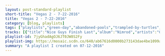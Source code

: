 ```yaml
---
layout: post-standard-playlist
short-title: "Vegas 2 - 7-22-2016"
title: "Vegas 2 - 7-22-2016"
category: [blog, playlists]
tags: ["playlists","green-day","abandoned-pools","trampled-by-turtles","langhorne-slim","the-vines","abandoned-pools","cliff-edwards,-dickie-jones","lil-dicky","run-the-jewels","titus-andronicus","com-truise","bob-dylan","generationals","galantis","galantis","yellowcard","panic!-at-the-disco","the-last-shadow-puppets","blink-182","the-kills","bad-religion","mock-orange","islands","dave-van-ronk","mock-orange","the-clash","bear-hands","matt-and-kim","diarrhea-planet","the-dandy-warhols","the-dandy-warhols","mystery-jets","alex-turner","galantis","the-last-shadow-puppets","the-osborne-brothers","the-thermals","charmian-carr,-heather-menzies,-nicholas-hammond,-duane-chase,-angela-cartwright,-kym-karath,-debbie-turner,-bill-lee","fruit-bats","kele","the-weeknd","the-books","bloc-party","lagwagon","drake","drake","lil-dicky","andrew-bird","counting-crows","good-old-war","jenny-lewis","dj-shadow","ratatat","fun.,-janelle-monáe","fun.","tame-impala","ratatat","galantis","nick-diamonds","nick-diamonds","charmian-carr,-dan-truhitte","gregory-alan-isakov","calvin-harris,-alesso,-hurts","muse","muse","sylvan-esso","flake-music","ac/dc","galantis","jeff-rosenstock","franz-ferdinand","tlc","abba","abba","abba","abba","abba","flume,-vince-staples,-kučka","flume,-tove-lo","flume,-kai","cheat-codes,-kris-kross-amsterdam","cheat-codes,-dante-klein","drake","drake,-wizkid,-kyla","chance-the-rapper,-lil-wayne,-2-chainz","trey-songz","trey-songz,-nicki-minaj","trey-songz,-nicki-minaj","trey-songz","trey-songz","trey-songz","trey-songz","trey-songz","trey-songz,-fabolous","trey-songz","drake","drake","drake","drake","drake","drake","drake","drake","drake,-partynextdoor","drake,-partynextdoor","drake,-lil-wayne","drake","drake","drake,-travis-scott","drake","drake","drake","drake","drake","drake","drake","drake","drake","drake","drake,-partynextdoor","drake,-dvsn,-pimp-c","drake","drake","drake,-wizkid,-kyla","drake,-future","drake","drake","drake,-rihanna","drake,-majid-jordan","drake","drake","drake","drake","drake","drake","drake","drake","drake","drake,-jhené-aiko","drake,-majid-jordan","drake","drake","drake,-detail","drake,-sampha","drake,-jay-z","drake","drake","drake","drake,-the-weeknd","drake,-rihanna","drake","drake,-kendrick-lamar","drake","drake,-birdman","drake,-nicki-minaj","drake,-rick-ross","drake","drake","drake,-lil-wayne,-andré-3000","drake","drake,-lil-wayne","drake","drake"]
tracks: [{"title":"Nice Guys Finish Last","album":"Nimrod","artists":"Green Day"},{"title":"Pep Talk","album":"Somnambulist","artists":"Abandoned Pools"},{"title":"Western World","album":"Wild Animals","artists":"Trampled by Turtles"},{"title":"She’s Gone","album":"Langhorne Slim","artists":"Langhorne Slim"},{"title":"Winning Days","album":"Winning Days","artists":"The Vines"},{"title":"Compass","album":"Somnambulist","artists":"Abandoned Pools"},{"title":"Give a Little Whistle","album":"Pinocchio","artists":"Cliff Edwards, Dickie Jones"},{"title":"Truman","album":"Professional Rapper","artists":"Lil Dicky"},{"title":"Lie, Cheat, Steal","album":"Run the Jewels 2","artists":"Run The Jewels"},{"title":"No Future Part V : In Endless Dreaming","album":"The Most Lamentable Tragedy","artists":"Titus Andronicus"},{"title":"Klymaxx","album":"In Decay","artists":"Com Truise"},{"title":"Simple Twist of Fate","album":"Blood On The Tracks","artists":"Bob Dylan"},{"title":"Lucky Numbers","album":"Lucky Numbers EP","artists":"Generationals"},{"title":"You","album":"Galantis EP","artists":"Galantis"},{"title":"Smile","album":"Galantis EP","artists":"Galantis"},{"title":"View From Heaven","album":"Ocean Avenue","artists":"Yellowcard"},{"title":"Crazy = Genius","album":"Death of a Bachelor","artists":"Panic! At The Disco"},{"title":"The Age Of The Understatement","album":"The Age Of The Understatement","artists":"The Last Shadow Puppets"},{"title":"The Only Thing That Matters","album":"California","artists":"blink-182"},{"title":"Impossible Tracks","album":"Ash & Ice","artists":"The Kills"},{"title":"Sorrow","album":"The Process Of Belief","artists":"Bad Religion"},{"title":"Tell Me","album":"Put The Kid On The Sleepy Horse","artists":"Mock Orange"},{"title":"The Joke","album":"Taste","artists":"Islands"},{"title":"Samson And Delilah","album":"Inside Dave Van Ronk","artists":"Dave Van Ronk"},{"title":"Nine Times","album":"Put The Kid On The Sleepy Horse","artists":"Mock Orange"},{"title":"White Riot - Remastered","album":"The Clash (Remastered)","artists":"The Clash"},{"title":"Chin Ups","album":"You'll Pay For This","artists":"Bear Hands"},{"title":"Please No More","album":"WE WERE THE WEIRDOS","artists":"Matt and Kim"},{"title":"Field Of Dreams","album":"I'm Rich Beyond Your Wildest Dreams","artists":"Diarrhea Planet"},{"title":"STYGGO","album":"Distortland","artists":"The Dandy Warhols"},{"title":"You Are Killing Me","album":"Distortland","artists":"The Dandy Warhols"},{"title":"Bombay Blue","album":"Curve Of The Earth","artists":"Mystery Jets"},{"title":"Stuck on the puzzle","album":"Submarine (original songs)","artists":"Alex Turner"},{"title":"No Money","album":"No Money","artists":"Galantis"},{"title":"My Mistakes Were Made For You","album":"The Age Of The Understatement","artists":"The Last Shadow Puppets"},{"title":"Rocky Top","album":"Bluegrass Then & Now","artists":"The Osborne Brothers"},{"title":"My Heart Went Cold","album":"We Disappear","artists":"The Thermals"},{"title":"The Sound of Music","album":"The Sound of Music - Original Soundtrack Recording","artists":"Charmian Carr, Heather Menzies, Nicholas Hammond, Duane Chase, Angela Cartwright, Kym Karath, Debbie Turner, Bill Lee"},{"title":"When U Love Somebody","album":"Mouthfuls","artists":"Fruit Bats"},{"title":"Doubt","album":"Trick","artists":"Kele"},{"title":"House Of Balloons / Glass Table Girls","album":"Trilogy","artists":"The Weeknd"},{"title":"Cello Song Feat. Jose Gonzales","album":"Music For A French Elevator And Other Oddities","artists":"The Books"},{"title":"Only He Can Heal Me","album":"Hymns","artists":"Bloc Party"},{"title":"Reign","album":"Hang","artists":"Lagwagon"},{"title":"Hotline Bling","album":"Hotline Bling","artists":"Drake"},{"title":"Back To Back","album":"Back To Back","artists":"Drake"},{"title":"Lemme Freak","album":"Lemme Freak - Single","artists":"Lil Dicky"},{"title":"Oh No","album":"Noble Beast","artists":"Andrew Bird"},{"title":"A Long December","album":"Recovering The Satellites","artists":"Counting Crows"},{"title":"Tell Me What You Want from Me","album":"Broken into Better Shape","artists":"Good Old War"},{"title":"Acid Tongue","album":"Acid Tongue","artists":"Jenny Lewis"},{"title":"Organ Donor - Extended Overhaul","album":"Reconstructed : The Best Of DJ Shadow","artists":"DJ Shadow"},{"title":"Rome","album":"Magnifique","artists":"Ratatat"},{"title":"We Are Young (feat. Janelle Monáe)","album":"Some Nights","artists":"fun., Janelle Monáe"},{"title":"Some Nights","album":"Some Nights","artists":"fun."},{"title":"The Moment","album":"Currents","artists":"Tame Impala"},{"title":"Cream On Chrome","album":"Magnifique","artists":"Ratatat"},{"title":"Dancin' to the Sound of a Broken Heart","album":"Pharmacy","artists":"Galantis"},{"title":"Ungrievable Lives","album":"City of Quartz","artists":"Nick Diamonds"},{"title":"Love is Stranger","album":"City of Quartz","artists":"Nick Diamonds"},{"title":"Sixteen Going On Seventeen","album":"The Sound of Music - Original Soundtrack Recording","artists":"Charmian Carr, Dan Truhitte"},{"title":"Saint Valentine","album":"The Weatherman","artists":"Gregory Alan Isakov"},{"title":"Under Control (feat. Hurts)","album":"Motion","artists":"Calvin Harris, Alesso, Hurts"},{"title":"Drones","album":"Drones","artists":"Muse"},{"title":"Psycho","album":"Drones","artists":"Muse"},{"title":"Dreamy Bruises","album":"Sylvan Esso","artists":"Sylvan Esso"},{"title":"Spanway Hits","album":"When You Land Here, It's Time to Return (2014 Remix/Remaster)","artists":"Flake Music"},{"title":"Walk All Over You","album":"Highway to Hell","artists":"AC/DC"},{"title":"You","album":"You","artists":"Galantis"},{"title":"The Internet Is Everywhere.","album":"I Look Like Shit","artists":"Jeff Rosenstock"},{"title":"Can't Stop Feeling","album":"Tonight: Franz Ferdinand","artists":"Franz Ferdinand"},{"title":"Creep","album":"Crazysexycool","artists":"TLC"},{"title":"Take A Chance On Me","album":"The Album","artists":"ABBA"},{"title":"Mamma Mia","album":"Abba","artists":"ABBA"},{"title":"Fernando","album":"Arrival","artists":"ABBA"},{"title":"Super Trouper","album":"Super Trouper","artists":"ABBA"},{"title":"SOS","album":"ABBA Gold","artists":"ABBA"},{"title":"Smoke & Retribution (feat. Vince Staples & Kucka)","album":"Skin","artists":"Flume, Vince Staples, KUČKA"},{"title":"Say It (feat. Tove Lo)","album":"Skin","artists":"Flume, Tove Lo"},{"title":"Never Be Like You (feat. Kai)","album":"Skin","artists":"Flume, kai"},{"title":"Sex","album":"Sex","artists":"Cheat Codes, Kris Kross Amsterdam"},{"title":"Let Me Hold You (Turn Me On)","album":"Let Me Hold You (Turn Me On)","artists":"Cheat Codes, Dante Klein"},{"title":"Controlla","album":"Views","artists":"Drake"},{"title":"One Dance","album":"Views","artists":"Drake, WizKid, Kyla"},{"title":"No Problem (feat. Lil Wayne & 2 Chainz)","album":"Coloring Book","artists":"Chance the Rapper, Lil Wayne, 2 Chainz"},{"title":"Slow Motion","album":"Trigga Reloaded","artists":"Trey Songz"},{"title":"Touchin, Lovin (feat. Nicki Minaj)","album":"Trigga Reloaded","artists":"Trey Songz, Nicki Minaj"},{"title":"Bottoms Up (feat. Nicki Minaj)","album":"Passion, Pain & Pleasure","artists":"Trey Songz, Nicki Minaj"},{"title":"About You","album":"Trigga Reloaded","artists":"Trey Songz"},{"title":"Na Na","album":"Trigga","artists":"Trey Songz"},{"title":"Foreign","album":"Trigga Reloaded","artists":"Trey Songz"},{"title":"Neighbors Know My Name","album":"Ready (Deluxe)","artists":"Trey Songz"},{"title":"Can't Help but Wait","album":"Trey Day","artists":"Trey Songz"},{"title":"Say Aah (feat. Fabolous)","album":"Ready (Deluxe)","artists":"Trey Songz, Fabolous"},{"title":"All We Do","album":"Trigga Reloaded","artists":"Trey Songz"},{"title":"Legend","album":"If You're Reading This It's Too Late","artists":"Drake"},{"title":"Energy","album":"If You're Reading This It's Too Late","artists":"Drake"},{"title":"10 Bands","album":"If You're Reading This It's Too Late","artists":"Drake"},{"title":"Know Yourself","album":"If You're Reading This It's Too Late","artists":"Drake"},{"title":"No Tellin'","album":"If You're Reading This It's Too Late","artists":"Drake"},{"title":"Madonna","album":"If You're Reading This It's Too Late","artists":"Drake"},{"title":"6 God","album":"If You're Reading This It's Too Late","artists":"Drake"},{"title":"Star67","album":"If You're Reading This It's Too Late","artists":"Drake"},{"title":"Preach","album":"If You're Reading This It's Too Late","artists":"Drake, PARTYNEXTDOOR"},{"title":"Wednesday Night Interlude","album":"If You're Reading This It's Too Late","artists":"Drake, PARTYNEXTDOOR"},{"title":"Used To","album":"If You're Reading This It's Too Late","artists":"Drake, Lil Wayne"},{"title":"6 Man","album":"If You're Reading This It's Too Late","artists":"Drake"},{"title":"Now & Forever","album":"If You're Reading This It's Too Late","artists":"Drake"},{"title":"Company","album":"If You're Reading This It's Too Late","artists":"Drake, Travis Scott"},{"title":"You & The 6","album":"If You're Reading This It's Too Late","artists":"Drake"},{"title":"Jungle","album":"If You're Reading This It's Too Late","artists":"Drake"},{"title":"6PM In New York","album":"If You're Reading This It's Too Late","artists":"Drake"},{"title":"Keep The Family Close","album":"Views","artists":"Drake"},{"title":"9","album":"Views","artists":"Drake"},{"title":"U With Me?","album":"Views","artists":"Drake"},{"title":"Feel No Ways","album":"Views","artists":"Drake"},{"title":"Hype","album":"Views","artists":"Drake"},{"title":"Weston Road Flows","album":"Views","artists":"Drake"},{"title":"Redemption","album":"Views","artists":"Drake"},{"title":"With You","album":"Views","artists":"Drake, PARTYNEXTDOOR"},{"title":"Faithful","album":"Views","artists":"Drake, dvsn, Pimp C"},{"title":"Still Here","album":"Views","artists":"Drake"},{"title":"Controlla","album":"Views","artists":"Drake"},{"title":"One Dance","album":"Views","artists":"Drake, WizKid, Kyla"},{"title":"Grammys","album":"Views","artists":"Drake, Future"},{"title":"Childs Play","album":"Views","artists":"Drake"},{"title":"Pop Style","album":"Views","artists":"Drake"},{"title":"Too Good","album":"Views","artists":"Drake, Rihanna"},{"title":"Summers Over Interlude","album":"Views","artists":"Drake, Majid Jordan"},{"title":"Fire & Desire","album":"Views","artists":"Drake"},{"title":"Views","album":"Views","artists":"Drake"},{"title":"Hotline Bling","album":"Views","artists":"Drake"},{"title":"Tuscan Leather","album":"Nothing Was The Same","artists":"Drake"},{"title":"Furthest Thing","album":"Nothing Was The Same","artists":"Drake"},{"title":"Started From the Bottom","album":"Nothing Was The Same","artists":"Drake"},{"title":"Wu-Tang Forever","album":"Nothing Was The Same","artists":"Drake"},{"title":"Own It","album":"Nothing Was The Same","artists":"Drake"},{"title":"Worst Behavior","album":"Nothing Was The Same","artists":"Drake"},{"title":"From Time","album":"Nothing Was The Same","artists":"Drake, Jhené Aiko"},{"title":"Hold On, We're Going Home","album":"Nothing Was The Same","artists":"Drake, Majid Jordan"},{"title":"Connect","album":"Nothing Was The Same","artists":"Drake"},{"title":"The Language","album":"Nothing Was The Same","artists":"Drake"},{"title":"305 To My City","album":"Nothing Was The Same","artists":"Drake, Detail"},{"title":"Too Much","album":"Nothing Was The Same","artists":"Drake, Sampha"},{"title":"Pound Cake / Paris Morton Music 2","album":"Nothing Was The Same","artists":"Drake, JAY-Z"},{"title":"Over My Dead Body","album":"Take Care (Deluxe)","artists":"Drake"},{"title":"Shot For Me","album":"Take Care (Deluxe)","artists":"Drake"},{"title":"Headlines","album":"Take Care (Deluxe)","artists":"Drake"},{"title":"Crew Love","album":"Take Care (Deluxe)","artists":"Drake, The Weeknd"},{"title":"Take Care","album":"Take Care (Deluxe)","artists":"Drake, Rihanna"},{"title":"Marvins Room","album":"Take Care (Deluxe)","artists":"Drake"},{"title":"Buried Alive Interlude","album":"Take Care (Deluxe)","artists":"Drake, Kendrick Lamar"},{"title":"Under Ground Kings","album":"Take Care (Deluxe)","artists":"Drake"},{"title":"We'll Be Fine","album":"Take Care (Deluxe)","artists":"Drake, Birdman"},{"title":"Make Me Proud","album":"Take Care (Deluxe)","artists":"Drake, Nicki Minaj"},{"title":"Lord Knows","album":"Take Care (Deluxe)","artists":"Drake, Rick Ross"},{"title":"Cameras / Good Ones Go Interlude - Medley","album":"Take Care (Deluxe)","artists":"Drake"},{"title":"Doing It Wrong","album":"Take Care (Deluxe)","artists":"Drake"},{"title":"The Real Her","album":"Take Care (Deluxe)","artists":"Drake, Lil Wayne, André 3000"},{"title":"Look What You've Done","album":"Take Care (Deluxe)","artists":"Drake"},{"title":"HYFR (Hell Ya Fucking Right)","album":"Take Care (Deluxe)","artists":"Drake, Lil Wayne"},{"title":"Practice","album":"Take Care (Deluxe)","artists":"Drake"},{"title":"The Ride","album":"Take Care (Deluxe)","artists":"Drake"}]
playlist-id: 7jyGhadAgOJ6JT0JW8S2Fy
playlist-img: https://mosaic.scdn.co/640/ab67616d0000b273143dae4be1099aa311074db7ab67616d0000b2735f768a12c6af2c378bcd0407ab67616d0000b27383a07a78002c34ce64ed569fab67616d0000b273da4f6706ae0f2501c61ce776
summary: "A playlist I created on 07-12-2016"
---
```

